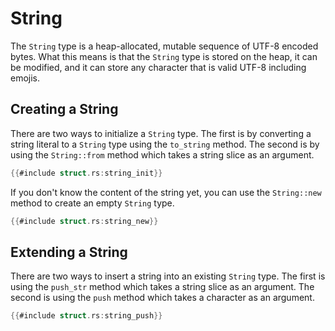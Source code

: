 # String

The `String` type is a heap-allocated, mutable sequence of UTF-8 encoded bytes. What this means is that the `String` type is stored on the heap, it can be modified, and it can store any character that is valid UTF-8 including emojis.

## Creating a String

There are two ways to initialize a `String` type.
The first is by converting a string literal to a `String` type using the `to_string` method. The second is by using the `String::from` method which takes a string slice as an argument.

```rust
{{#include struct.rs:string_init}}
```

If you don't know the content of the string yet, you can use the `String::new` method to create an empty `String` type.

```rust
{{#include struct.rs:string_new}}
```

## Extending a String
There are two ways to insert a string into an existing `String` type. The first is using the `push_str` method which takes a string slice as an argument. The second is using the `push` method which takes a character as an argument.

```rust
{{#include struct.rs:string_push}}
```
